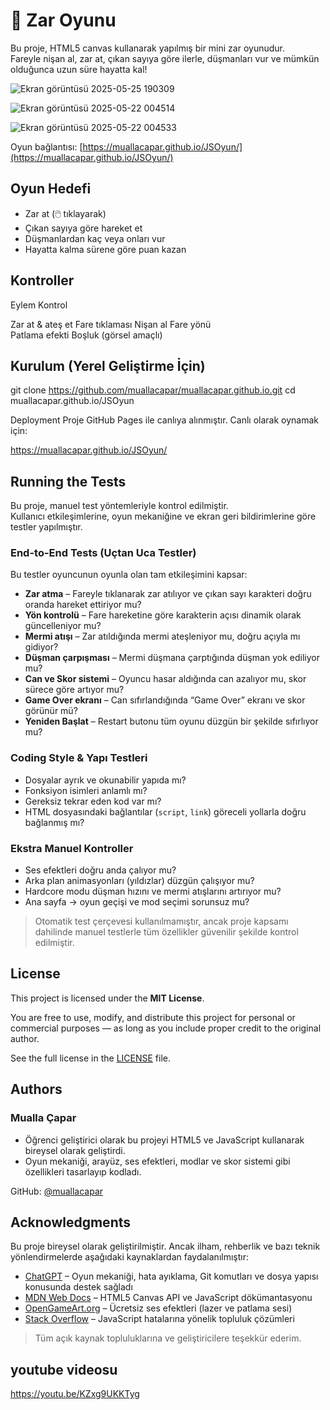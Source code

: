 # 🎲 Zar Oyunu

Bu proje, HTML5 canvas kullanarak yapılmış bir mini zar oyunudur.  
Fareyle nişan al, zar at, çıkan sayıya göre ilerle, düşmanları vur ve mümkün olduğunca uzun süre hayatta kal!


![Ekran görüntüsü 2025-05-25 190309](https://github.com/user-attachments/assets/fadc6128-1de6-4d33-92ea-aeb7504697a7)

![Ekran görüntüsü 2025-05-22 004514](https://github.com/user-attachments/assets/5f4ab916-17bf-4484-b225-a5fd743e93e2)

![Ekran görüntüsü 2025-05-22 004533](https://github.com/user-attachments/assets/45bdced5-bf34-49ca-87d2-7c7e0fb54b2e)

 Oyun bağlantısı: [https://muallacapar.github.io/JSOyun/](https://muallacapar.github.io/JSOyun/)

##  Oyun Hedefi

- Zar at (🖱️ tıklayarak)
- Çıkan sayıya göre hareket et
- Düşmanlardan kaç veya onları vur
- Hayatta kalma sürene göre puan kazan



##  Kontroller

Eylem                      Kontrol       

Zar at & ateş et           Fare tıklaması 
Nişan al                   Fare yönü     
Patlama efekti             Boşluk (görsel amaçlı) 



##  Kurulum (Yerel Geliştirme İçin)


git clone https://github.com/muallacapar/muallacapar.github.io.git
cd muallacapar.github.io/JSOyun

Deployment
Proje GitHub Pages ile canlıya alınmıştır.
Canlı olarak oynamak için:

https://muallacapar.github.io/JSOyun/

## Running the Tests

Bu proje, manuel test yöntemleriyle kontrol edilmiştir.  
Kullanıcı etkileşimlerine, oyun mekaniğine ve ekran geri bildirimlerine göre testler yapılmıştır.

###  End-to-End Tests (Uçtan Uca Testler)

Bu testler oyuncunun oyunla olan tam etkileşimini kapsar:

-  **Zar atma** – Fareyle tıklanarak zar atılıyor ve çıkan sayı karakteri doğru oranda hareket ettiriyor mu?
-  **Yön kontrolü** – Fare hareketine göre karakterin açısı dinamik olarak güncelleniyor mu?
-  **Mermi atışı** – Zar atıldığında mermi ateşleniyor mu, doğru açıyla mı gidiyor?
-  **Düşman çarpışması** – Mermi düşmana çarptığında düşman yok ediliyor mu?
-  **Can ve Skor sistemi** – Oyuncu hasar aldığında can azalıyor mu, skor sürece göre artıyor mu?
-  **Game Over ekranı** – Can sıfırlandığında “Game Over” ekranı ve skor görünür mü?
-  **Yeniden Başlat** – Restart butonu tüm oyunu düzgün bir şekilde sıfırlıyor mu?

###  Coding Style & Yapı Testleri

- Dosyalar ayrık ve okunabilir yapıda mı?
- Fonksiyon isimleri anlamlı mı?
- Gereksiz tekrar eden kod var mı?
- HTML dosyasındaki bağlantılar (`script`, `link`) göreceli yollarla doğru bağlanmış mı?

###  Ekstra Manuel Kontroller

-  Ses efektleri doğru anda çalıyor mu?
-  Arka plan animasyonları (yıldızlar) düzgün çalışıyor mu?
-  Hardcore modu düşman hızını ve mermi atışlarını artırıyor mu?
-  Ana sayfa → oyun geçişi ve mod seçimi sorunsuz mu?

> Otomatik test çerçevesi kullanılmamıştır, ancak proje kapsamı dahilinde manuel testlerle tüm özellikler güvenilir şekilde kontrol edilmiştir.

##  License

This project is licensed under the **MIT License**.

You are free to use, modify, and distribute this project for personal or commercial purposes — as long as you include proper credit to the original author.

See the full license in the [LICENSE](LICENSE) file.

##  Authors

### Mualla Çapar

-  Öğrenci geliştirici olarak bu projeyi HTML5 ve JavaScript kullanarak bireysel olarak geliştirdi.  
-  Oyun mekaniği, arayüz, ses efektleri, modlar ve skor sistemi gibi özellikleri tasarlayıp kodladı.  

 GitHub: [@muallacapar](https://github.com/muallacapar)  

##  Acknowledgments

Bu proje bireysel olarak geliştirilmiştir. Ancak ilham, rehberlik ve bazı teknik yönlendirmelerde aşağıdaki kaynaklardan faydalanılmıştır:

- [ChatGPT](https://chat.openai.com) – Oyun mekaniği, hata ayıklama, Git komutları ve dosya yapısı konusunda destek sağladı  
- [MDN Web Docs](https://developer.mozilla.org/) – HTML5 Canvas API ve JavaScript dökümantasyonu  
- [OpenGameArt.org](https://opengameart.org/) – Ücretsiz ses efektleri (lazer ve patlama sesi)  
- [Stack Overflow](https://stackoverflow.com/) – JavaScript hatalarına yönelik topluluk çözümleri  

> Tüm açık kaynak topluluklarına ve geliştiricilere teşekkür ederim.

## youtube videosu
https://youtu.be/KZxg9UKKTyg
